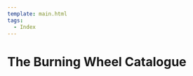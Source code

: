 ```yaml
---
template: main.html
tags:
  - Index
---
```


# The Burning Wheel Catalogue

<!-- material/tags { scope: true } -->